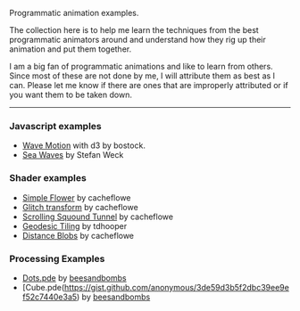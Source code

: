 Programmatic animation examples.

The collection here is to help me learn the techniques from the best programmatic animators around and understand how they rig up their animation and put them together.

I am a big fan of programmatic animations and like to learn from others. Since most of these are not done by me, I will attribute them as best as I can. Please let me know if there are ones that are improperly attributed or if you want them to be taken down.

---

### Javascript examples

* [Wave Motion](http://bl.ocks.org/mbostock/c66ab1426f4b8945a7ef) with d3 by bostock.
* [Sea Waves](http://codepen.io/stefanweck/details/YNPdRR) by Stefan Weck

### Shader examples

 * [Simple Flower](https://www.shadertoy.com/view/XtVSz1) by cacheflowe
 * [Glitch transform](https://www.shadertoy.com/view/XtyXzW) by cacheflowe
 * [Scrolling Squound Tunnel](https://www.shadertoy.com/view/XtVXWw) by cacheflowe
 * [Geodesic Tiling](https://www.shadertoy.com/view/llVXRd) by tdhooper
 * [Distance Blobs](https://www.shadertoy.com/view/MlKXWm) by cacheflowe

### Processing Examples
 * [Dots.pde](https://gist.github.com/anonymous/9f7e57ab4ec7d8073e545e36db1ecf64) by [beesandbombs](https://twitter.com/beesandbombs/status/841419509542080512)
 * [Cube.pde(https://gist.github.com/anonymous/3de59d3b5f2dbc39ee9ef52c7440e3a5) by [beesandbombs](https://twitter.com/beesandbombs/status/830248793778057217)
